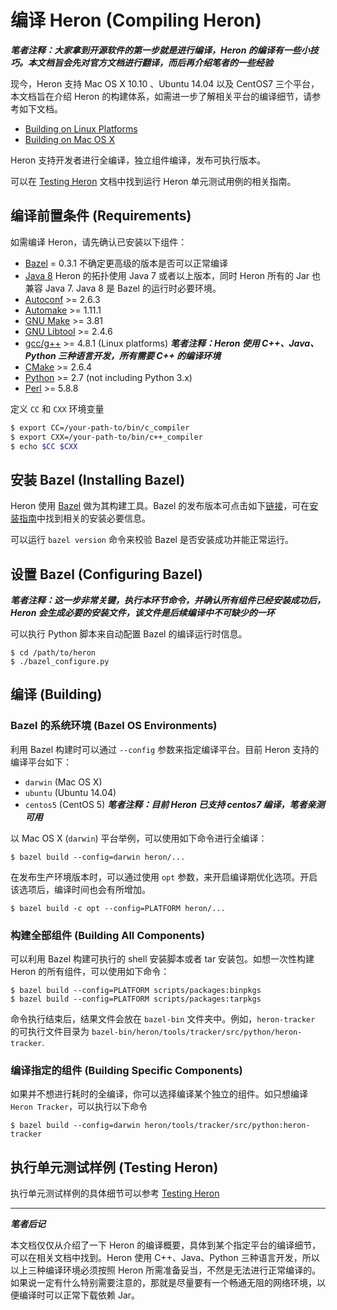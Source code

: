 # 编译 Heron (Compiling Heron)

***笔者注释：大家拿到开源软件的第一步就是进行编译，Heron 的编译有一些小技巧。本文档旨会先对官方文档进行翻译，而后再介绍笔者的一些经验***

现今，Heron 支持 Mac OS X 10.10 、Ubuntu 14.04 以及 CentOS7 三个平台，本文档旨在介绍 Heron 的构建体系，如需进一步了解相关平台的编译细节，请参考如下文档。

* [Building on Linux Platforms](../../../Heron-Developers/compiling/linux)
* [Building on Mac OS X](../Heron-Developers/compiling-on-MaxOSX)

Heron 支持开发者进行全编译，独立组件编译，发布可执行版本。

可以在 [Testing Heron](http://twitter.github.io/heron/docs/contributors/testing/) 文档中找到运行 Heron 单元测试用例的相关指南。

## 编译前置条件 (Requirements)

如需编译 Heron，请先确认已安装以下组件：

* [Bazel](http://bazel.io/docs/install.html) = 0.3.1 不确定更高级的版本是否可以正常编译
* [Java
  8](http://www.oracle.com/technetwork/java/javase/downloads/jdk8-downloads-2133151.html) Heron 的拓扑使用 Java 7 或者以上版本，同时 Heron 所有的 Jar 也兼容 Java 7. Java 8 是 Bazel 的运行时必要环境。
* [Autoconf](http://www.gnu.org/software/autoconf/autoconf.html) >=
  2.6.3
* [Automake](https://www.gnu.org/software/automake/) >= 1.11.1
* [GNU Make](https://www.gnu.org/software/make/) >= 3.81
* [GNU Libtool](http://www.gnu.org/software/libtool/) >= 2.4.6
* [gcc/g++](https://gcc.gnu.org/) >= 4.8.1 (Linux platforms) ***笔者注释：Heron 使用 C++、Java、Python 三种语言开发，所有需要 C++ 的编译环境***
* [CMake](https://cmake.org/) >= 2.6.4
* [Python](https://www.python.org/) >= 2.7 (not including Python 3.x)
* [Perl](https://www.perl.org/) >= 5.8.8

定义 `CC` 和 `CXX` 环境变量

```bash
$ export CC=/your-path-to/bin/c_compiler
$ export CXX=/your-path-to/bin/c++_compiler
$ echo $CC $CXX
```

## 安装 Bazel (Installing Bazel)

Heron 使用 [Bazel](http://bazel.io) 做为其构建工具。Bazel 的发布版本可点击如下[链接](https://github.com/bazelbuild/bazel/releases)，可在[安装指南](http://bazel.io/docs/install.html)中找到相关的安装必要信息。

可以运行 `bazel version` 命令来校验 Bazel 是否安装成功并能正常运行。

## 设置 Bazel (Configuring Bazel)

***笔者注释：这一步非常关键，执行本环节命令，并确认所有组件已经安装成功后，Heron 会生成必要的安装文件，该文件是后续编译中不可缺少的一环***

可以执行 Python 脚本来自动配置 Bazel 的编译运行时信息。

```
$ cd /path/to/heron
$ ./bazel_configure.py
```

## 编译 (Building)

### Bazel 的系统环境 (Bazel OS Environments)

利用 Bazel 构建时可以通过 `--config` 参数来指定编译平台。目前 Heron 支持的编译平台如下：

* `darwin` (Mac OS X)
* `ubuntu` (Ubuntu 14.04)
* `centos5` (CentOS 5) ***笔者注释：目前 Heron 已支持 centos7 编译，笔者亲测可用***

以 Mac OS X (`darwin`) 平台举例，可以使用如下命令进行全编译：

```
$ bazel build --config=darwin heron/...
```

在发布生产环境版本时，可以通过使用 `opt` 参数，来开启编译期优化选项。开启该选项后，编译时间也会有所增加。

```
$ bazel build -c opt --config=PLATFORM heron/...
```

### 构建全部组件 (Building All Components)

可以利用 Bazel 构建可执行的 shell 安装脚本或者 tar 安装包。如想一次性构建 Heron 的所有组件，可以使用如下命令：

```
$ bazel build --config=PLATFORM scripts/packages:binpkgs
$ bazel build --config=PLATFORM scripts/packages:tarpkgs
```

命令执行结束后，结果文件会放在 `bazel-bin` 文件夹中。例如，`heron-tracker` 的可执行文件目录为 `bazel-bin/heron/tools/tracker/src/python/heron-tracker`.

### 编译指定的组件 (Building Specific Components)

如果并不想进行耗时的全编译，你可以选择编译某个独立的组件。如只想编译 `Heron Tracker`，可以执行以下命令

```
$ bazel build --config=darwin heron/tools/tracker/src/python:heron-tracker
```

## 执行单元测试样例 (Testing Heron)

执行单元测试样例的具体细节可以参考 [Testing Heron](http://twitter.github.io/heron/docs/contributors/testing/)

---
***笔者后记***

本文档仅仅从介绍了一下 Heron 的编译概要，具体到某个指定平台的编译细节，可以在相关文档中找到。Heron 使用 C++、Java、Python 三种语言开发，所以以上三种编译环境必须按照 Heron 所需准备妥当，不然是无法进行正常编译的。如果说一定有什么特别需要注意的，那就是尽量要有一个畅通无阻的网络环境，以便编译时可以正常下载依赖 Jar。
